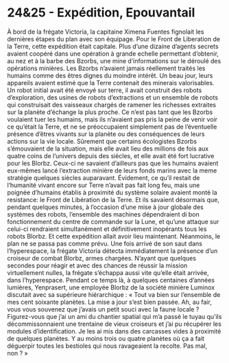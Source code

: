 # 24&25 - Expédition, Epouvantail

À bord de la frégate Victoria, la capitaine Ximena Fuentes fignolait les dernières étapes du plan avec son équipage. Pour le Front de Liberation de la Terre, cette expédition était capitale. Plus d’une dizaine d’agents secrets avaient coopéré dans une opération à grande echelle permettant d’obtenir, au nez et à la barbe des Bzorbs, une mine d’informations sur le déroulé des opérations minières. Les Bzorbs n’avaient jamais réellement traités les humains comme des êtres dignes du moindre intérêt. Un beau jour, leurs appareils avaient estimé que la Terre contenait des minerais valorisables. Un robot initial avait été envoyé sur terre, il avait construit des robots d’exploration, des usines de robots d’extractions et un ensemble de robots qui construisait des vaisseaux chargés de ramener les richesses extraites sur la planète d’échange la plus proche. Ce n’est pas tant que les Bzorbs voulaient tuer les humains, mais ils n’avaient pas pris la peine de venir voir ce qu’était la Terre, et ne se préoccupaient simplement pas de l’éventuelle présence d’êtres vivants sur la planète ou des conséquences de leurs actions sur la vie locale. Sûrement que certains écologistes Bzorbs s’émouvaient de la situation, mais elle avait lieu des millions de fois aux quatre coins de l’univers depuis des siècles, et elle avait été fort lucrative pour les Blorbz. Ceux-ci ne savaient d’ailleurs pas que les humains avaient eux-mêmes lancé l’extraction minière de leurs fonds marins avec la meme stratégie quelques siècles auparavant. Évidement, ce qu’il restait de l’humanité vivant encore sur Terre n’avait pas fait long feu, mais une poignée d’humains établis à proximité du système solaire avaient monté la resistance: le Front de Libération de la Terre. Et ils savaient désormais que, pendant quelques minutes, à l’occasion d’une mise à jour globale des systèmes des robots, l’ensemble des machines dépendraient di bon fonctionnement du centre de commande sur la Lune, et qu’une attaque sur celui-ci rendraient simultanément et définitivement inopérants tous les robots Blorbz. Et cette expédition allait avoir lieu maintenant. Néanmoins, le plan ne se passa pas comme prévu. Une fois arrivé de son saut dans l’hyperespace, la frégate Victoria détecta immédiatement la présence d’un croiseur de combat Blorbz, armes chargées. N’ayant que quelques secondes pour réagir et avec des chances de réussir la mission virtuellement nulles, la frégate s’échappa aussi vite qu’elle était arrivée, dans l’hyperespace. Pendant ce temps là, à quelques centaines d’années lumières, Yenprasert, une employée Blorbz de la société minière Luminox discutait avec sa supérieure hiérarchique : « Tout va bien sur l’ensemble de mes cent soixante planètes. La mise a jour s’est bien passée. Ah, au fair, vous vous souvenez que j’avais un petit souci avec la faune locale ? Figurez-vous que j’ai un ami du chantier spatial qui m’a passé le tuyau qu’ils décommissonnaient une trentaine de vieux croiseurs et j’ai pu récupérer les modules d’identification. Je les ai mis dans des carcasses vides à proximité de quelques planètes. Y au moins trois ou quatre planètes où ça a fait déguerpir toutes les bestioles qui nous ravageaient la recolte. Pas mal, non ? »